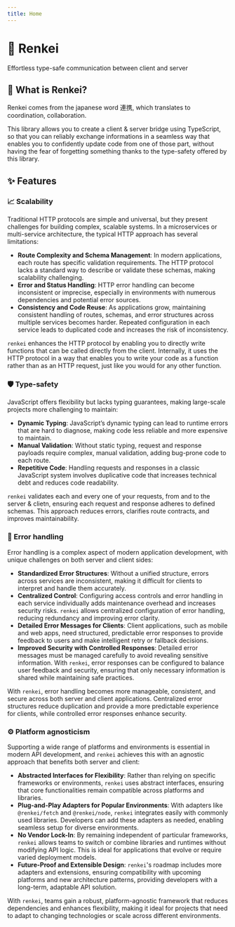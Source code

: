 ```yaml
---
title: Home
---
```


# 🤝 Renkei

Effortless type-safe communication between client and server

## 🤔 What is Renkei?

Renkei comes from the japanese word 連携, which translates to coordination, collaboration.

This library allows you to create a client & server bridge using TypeScript, so that you can reliably exchange informations in a seamless way that enables you to confidently update code from one of those part, without having the fear of forgetting something thanks to the type-safety offered by this library.

## ✨ Features

### 📈 Scalability

Traditional HTTP protocols are simple and universal, but they present challenges for building complex, scalable systems. In a microservices or multi-service architecture, the typical HTTP approach has several limitations:

- **Route Complexity and Schema Management**: In modern applications, each route has specific validation requirements. The HTTP protocol lacks a standard way to describe or validate these schemas, making scalability challenging.
- **Error and Status Handling**: HTTP error handling can become inconsistent or imprecise, especially in environments with numerous dependencies and potential error sources.
- **Consistency and Code Reuse**: As applications grow, maintaining consistent handling of routes, schemas, and error structures across multiple services becomes harder. Repeated configuration in each service leads to duplicated code and increases the risk of inconsistency.

`renkei` enhances the HTTP protocol by enabling you to directly write functions that can be called directly from the client. Internally, it uses the HTTP protocol in a way that enables you to write your code as a function rather than as an HTTP request, just like you would for any other function.

### 🛡️ Type-safety

JavaScript offers flexibility but lacks typing guarantees, making large-scale projects more challenging to maintain:

- **Dynamic Typing**: JavaScript’s dynamic typing can lead to runtime errors that are hard to diagnose, making code less reliable and more expensive to maintain.
- **Manual Validation**: Without static typing, request and response payloads require complex, manual validation, adding bug-prone code to each route.
- **Repetitive Code**: Handling requests and responses in a classic JavaScript system involves duplicative code that increases technical debt and reduces code readability.

`renkei` validates each and every one of your requests, from and to the server & clietn, ensuring each request and response adheres to defined schemas. This approach reduces errors, clarifies route contracts, and improves maintainability.

### 🐞 Error handling

Error handling is a complex aspect of modern application development, with unique challenges on both server and client sides:

- **Standardized Error Structures**: Without a unified structure, errors across services are inconsistent, making it difficult for clients to interpret and handle them accurately.
- **Centralized Control**: Configuring access controls and error handling in each service individually adds maintenance overhead and increases security risks. `renkei` allows centralized configuration of error handling, reducing redundancy and improving error clarity.
- **Detailed Error Messages for Clients**: Client applications, such as mobile and web apps, need structured, predictable error responses to provide feedback to users and make intelligent retry or fallback decisions.
- **Improved Security with Controlled Responses**: Detailed error messages must be managed carefully to avoid revealing sensitive information. With `renkei`, error responses can be configured to balance user feedback and security, ensuring that only necessary information is shared while maintaining safe practices.

With `renkei`, error handling becomes more manageable, consistent, and secure across both server and client applications. Centralized error structures reduce duplication and provide a more predictable experience for clients, while controlled error responses enhance security.

### ⚙️ Platform agnosticism

Supporting a wide range of platforms and environments is essential in modern API development, and `renkei` achieves this with an agnostic approach that benefits both server and client:

- **Abstracted Interfaces for Flexibility**: Rather than relying on specific frameworks or environments, `renkei` uses abstract interfaces, ensuring that core functionalities remain compatible across platforms and libraries.
- **Plug-and-Play Adapters for Popular Environments**: With adapters like `@renkei/fetch` and `@renkei/node`, `renkei` integrates easily with commonly used libraries. Developers can add these adapters as needed, enabling seamless setup for diverse environments.
- **No Vendor Lock-In**: By remaining independent of particular frameworks, `renkei` allows teams to switch or combine libraries and runtimes without modifying API logic. This is ideal for applications that evolve or require varied deployment models.
- **Future-Proof and Extensible Design**: `renkei`'s roadmap includes more adapters and extensions, ensuring compatibility with upcoming platforms and new architecture patterns, providing developers with a long-term, adaptable API solution.

With `renkei`, teams gain a robust, platform-agnostic framework that reduces dependencies and enhances flexibility, making it ideal for projects that need to adapt to changing technologies or scale across different environments.